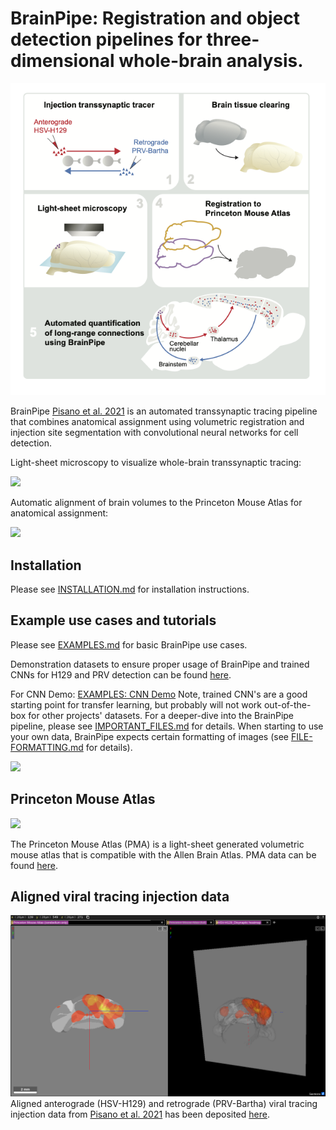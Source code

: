 # BrainPipe: Registration and object detection pipelines for three-dimensional whole-brain analysis.

![plot](./static/SW_GrAbstr_STAR_1n.png)

BrainPipe [Pisano et al. 2021](https://www.cell.com/cell-reports/pdf/S2211-1247(21)01170-0.pdf>) is an automated transsynaptic tracing pipeline that combines anatomical assignment using volumetric registration and injection site segmentation with convolutional neural networks for cell detection.

Light-sheet microscopy to visualize whole-brain transsynaptic tracing:

![](./static/ClearingVideo_med.gif)

Automatic alignment of brain volumes to the Princeton Mouse Atlas for anatomical assignment:

![](./static/registration_med.gif)

## Installation
Please see [INSTALLATION.md](INSTALLATION.md) for installation instructions.

## Example use cases and tutorials
Please see [EXAMPLES.md](EXAMPLES.md) for basic BrainPipe use cases.

Demonstration datasets to ensure proper usage of BrainPipe and trained CNNs for H129 and PRV detection can be found [here](https://lightsheetatlas.pni.princeton.edu/public/brainpipe_demo_datasets/).

For CNN Demo: [EXAMPLES: CNN Demo](EXAMPLES.md#cnn-demo) Note, trained CNN's are a good starting point for transfer learning, but probably will not work out-of-the-box for other projects' datasets. For a deeper-dive into the BrainPipe pipeline, please see [IMPORTANT_FILES.md](IMPORTANT_FILES.md) for details. When starting to use your own data, BrainPipe expects certain formatting of images (see [FILE-FORMATTING.md](FILE-FORMATTING.md) for details).

![](./static/CNN_med.gif)

## Princeton Mouse Atlas

![](./static/PMA.gif)

The Princeton Mouse Atlas (PMA) is a light-sheet generated volumetric mouse atlas that is compatible with the Allen Brain Atlas. PMA data can be found [here](https://brainmaps.princeton.edu/2020/09/princeton-mouse-brain-atlas-links/).

## Aligned viral tracing injection data
![plot](/static/neuroglancer_injectionsite.png)
Aligned anterograde (HSV-H129) and retrograde (PRV-Bartha) viral tracing injection data from [Pisano et al. 2021](https://www.cell.com/cell-reports/pdf/S2211-1247(21)01170-0.pdf>) has been deposited [here](https://brainmaps.princeton.edu/2021/05/pisano_viral_tracing_injections/).

